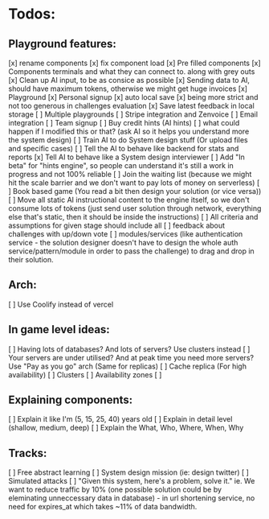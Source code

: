 # Todos:
## Playground features:
[x] rename components
[x] fix component load
[x] Pre filled components
[x] Components terminals and what they can connect to. along with grey outs
[x] Clean up AI input, to be as consice as possible
[x] Sending data to AI, should have maximum tokens, otherwise we might get huge invoices
[x] Playground
[x] Personal signup
[x] auto local save
[x] being more strict and not too generous in challenges evaluation
[x] Save latest feedback in local storage
[ ] Multiple playgrounds
[ ] Stripe integration and Zenvoice
[ ] Email integration
[ ] Team signup
[ ] Buy credit hints (AI hints)
[ ] what could happen if I modified this or that? (ask AI so it helps you understand more the system design)
[ ] Train AI to do System design stuff (Or upload files and specific cases)
[ ] Tell the AI to behave like backend for stats and reports
[x] Tell AI to behave like a System design interviewer
[ ] Add "In beta" for "hints engine", so people can understand it's still a work in progress and not 100% reliable
[ ] Join the waiting list (because we might hit the scale barrier and we don't want to pay lots of money on serverless)
[ ] Book based game (You read a bit then design your solution (or vice versa))
[ ] Move all static AI instructional content to the engine itself, so we don't consume lots of tokens (just send user solution through network, everything else that's static, then it should be inside the instructions)
[ ] All criteria and assumptions for given stage should include all
[ ] feedback about challenges with up/down vote
[ ] modules/services (like authentication service - the solution designer doesn't have to design the whole auth service/pattern/module in order to pass the challenge) to drag and drop in their solution.
## Arch:
[ ] Use Coolify instead of vercel

## In game level ideas:
[ ] Having lots of databases? And lots of servers? Use clusters instead
[ ] Your servers are under utilised? And at peak time you need more servers? Use "Pay as you go" arch (Same for replicas)
[ ] Cache replica (For high availability)
[ ] Clusters
[ ] Availability zones
[ ] 

## Explaining components:
[ ] Explain it like I'm (5, 15, 25, 40) years old
[ ] Explain in detail level (shallow, medium, deep)
[ ] Explain the What, Who, Where, When, Why

## Tracks:
[ ] Free abstract learning
[ ] System design mission (ie: design twitter)
[ ] Simulated attacks
[ ] "Given this system, here's a problem, solve it." ie. We want to reduce traffic by 10% (one possible solution could be by eleminating unneccessary data in database) - in url shortening service, no need for expires_at which takes ~11% of data bandwidth.